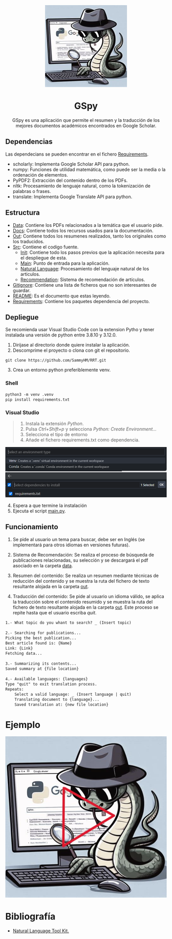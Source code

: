 <div align='center'>

![GSpy](/docs/img/GSpy256.jpg)

# GSpy

GSpy es una aplicación que permite el resumen y la traducción de los mejores documentos académicos encontrados en Google Scholar.

</div>

## Dependencias

Las dependecians se pueden encontrar en el fichero [Requirements](requirements.txt).

* scholarly: Implementa Google Scholar API para python.
* numpy: Funciones de utilidad matemática, como puede ser la media o la ordenación de elementos.
* PyPDF2: Extracción del contenido dentro de los PDFs.
* nltk: Procesamiento de lenguaje natural, como la tokenización de palabras o frases.
* translate: Implementa Google Translate API para python.

## Estructura

* [Data](data): Contiene los PDFs relacionados a la temática que el usuario pide.
* [Docs](docs): Contiene todos los recursos usados para la documentación.
* [Out](out): Contiene todos los resumenes realizados, tanto los originales como los traducidos.
* [Src](src): Contiene el codigo fuente.
    * [Init](src/__init__.py): Contiene todo los pasos previos que la aplicación necesita para el despliegue de esta.
    * [Main](src/main.py): Punto de entrada para la aplicación.
    * [Natural Language](src/natural_language.py): Procesamiento del lenguaje natural de los articulos.
    * [Recommendation](src/recommendation.py): Sistema de recomendación de artículos.
* [Gitignore](.gitignore): Contiene una lista de ficheros que no son interesantes de guardar.
* [README](README.md): Es el documento que estas leyendo.
* [Requirements](requirements): Contiene los paquetes dependencia del proyecto.

## Depliegue

Se recomienda usar Visual Studio Code con la extension Pytho y tener instalada una versión de python entre 3.8.10 y 3.12.0.

1. Dirijase al directorio donde quiere instalar la aplicación.
2. Descomprime el proyecto o clona con git el repositorio.

```shell
git clone https://github.com/SammyHM/RRT.git
```
3. Crea un entorno python preferiblemente venv.

### Shell

```shell
python3 -m venv .venv
pip install requirements.txt
```

### Visual Studio

> 1. Instala la extensión *Python*.
> 2. Pulsa *Ctrl+Shift+p* y selecciona *Python: Create Environment...*
> 3. Selecciona el tipo de entorno
> 4. Añade el fichero requirements.txt como dependencia.

<div align='center'>

![Entorno](docs/img/Environment.png)
![Requerimientos](docs/img/Requirements.png)

</div>

4. Espera a que termine la instalación
5. Ejecuta el script [main.py](src/main.py).

## Funcionamiento

1. Se pide al usuario un tema para buscar, debe ser en Inglés (se implementará para otros idiomas en versiones futuras).

2. Sistema de Recomendación: Se realiza el proceso de búsqueda de publicaciones relacionadas, su selección y se descargará el pdf asociado en la carpeta [data](data).

3. Resumen del contenido: Se realiza un resumen mediante técnicas de reducción del contenido y se muestra la ruta del fichero de texto resultante alojada en la carpeta [out](out).

4. Traducción del contenido: Se pide al usuario un idioma válido, se aplica la traducción sobre el contenido resumido y se muestra la ruta del fichero de texto resultante alojada en la carpeta [out](out). Este proceso se repite hasta que el usuario escriba *quit*.

```console
1.- What topic do you whant to search? _ (Insert topic)

2.- Searching for publications...
Picking the best publication...
Best article found is: {Name}
Link: {Link}
Fetching data...

3.- Summarizing its contents...
Saved summary at {file location}

4.- Available languages: {languages}
Type "quit" to exit translation process.
Repeats:
    Select a valid language: _ (Insert language | quit)
    Translating document to {language}...
    Saved translation at: {new file location}

```

# Ejemplo

<div align='center'>

[![Ejemplo](/docs/img/GSpy512Play.jpg)](docs/video/example.mkv)

</div>

# Bibliografía

* [Natural Language Tool Kit.](https://www.kaggle.com/code/imkrkannan/text-summarization-with-nltk-in-python)
